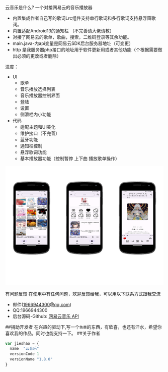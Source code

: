 
云音乐是什么?
一个对接网易云的音乐播放器  
  * 内置集成作者自己写的歌词Lrc组件支持单行歌词和多行歌词支持悬浮窗歌词。  
  * 内置适配Android13的通知栏 （不完善请大佬请教）    
  * 对接了网易云的歌单，歌曲，搜索，二维码登录等其余功能。  
  * main.java-内api变量是网易云SDK后台服务器地址（可变更）  
  * http 是我服务器php接口的地址用于软件更新用或者其他功能（个根据需要做出必须的更改或者删除）  

进度：
* UI
  * 歌单
  * 音乐播放选择列表
  * 音乐播放器控制界面
  * 登陆
  * 设置
  * 侧滑栏内小功能
* 代码
  * 适配主题和UI美化
  * 维护接口（不完善）
  * 蓝牙功能
  * 通知栏控制
  * 悬浮歌词功能
  * 基本播放器功能（控制暂停 上下曲 播放歌单操作）
    
![image](main.png)

有问题反馈
在使用中有任何问题，欢迎反馈给我，可以用以下联系方式跟我交流

* 邮件(1966944300@qq.com)
* QQ:1966944300
* 后台源码-Github: [网易云音乐 API](https://github.com/Binaryify/NeteaseCloudMusicApi)

##捐助开发者
在兴趣的驱动下,写一个`免费`的东西，有欣喜，也还有汗水，希望你喜欢我的作品，同时也能支持一下。
##关于作者

```javascript
var jieshao = {
  name  "云音乐"
  versionCode 1
  versionName "1.8.0"
}
```